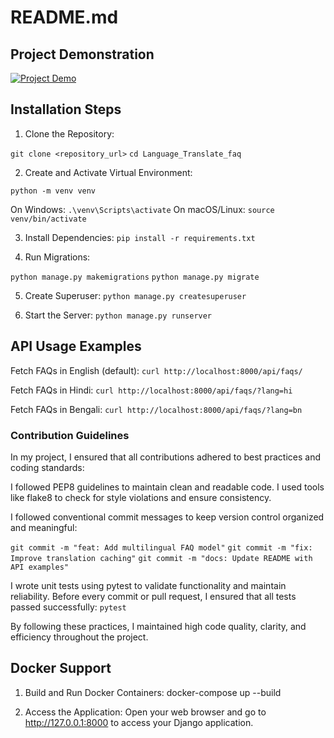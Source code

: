 # README.md

## Project Demonstration

[![Project Demo](https://img.shields.io/badge/Google%20Drive-View%20Demo-blue?logo=google-drive)](https://drive.google.com/file/d/1KqeKyAi0MyciwoKEA6vrOQGoWkWEEO8h/view?usp=sharing)


## Installation Steps
1. Clone the Repository:

`git clone <repository_url>`
`cd Language_Translate_faq`

2. Create and Activate Virtual Environment:

 `python -m venv venv`

 On Windows: `.\venv\Scripts\activate`
 On macOS/Linux: `source venv/bin/activate`

3. Install Dependencies: `pip install -r requirements.txt`

4. Run Migrations:

`python manage.py makemigrations`
`python manage.py migrate`

5. Create Superuser: `python manage.py createsuperuser`

6. Start the Server: `python manage.py runserver`


## API Usage Examples
 Fetch FAQs in English (default): `curl http://localhost:8000/api/faqs/`

 Fetch FAQs in Hindi: `curl http://localhost:8000/api/faqs/?lang=hi`

 Fetch FAQs in Bengali: `curl http://localhost:8000/api/faqs/?lang=bn`

### Contribution Guidelines
In my project, I ensured that all contributions adhered to best practices and coding standards:

I followed PEP8 guidelines to maintain clean and readable code. I used tools like flake8 to check for style violations and ensure consistency.

I followed conventional commit messages to keep version control organized and meaningful:

`git commit -m "feat: Add multilingual FAQ model"`
`git commit -m "fix: Improve translation caching"`
`git commit -m "docs: Update README with API examples"`

I wrote unit tests using pytest to validate functionality and maintain reliability. Before every commit or pull request, I ensured that all tests passed successfully: `pytest`

By following these practices, I maintained high code quality, clarity, and efficiency throughout the project.

## Docker Support 
1. Build and Run Docker Containers:
docker-compose up --build

2. Access the Application: Open your web browser and go to http://127.0.0.1:8000 to access your Django application.